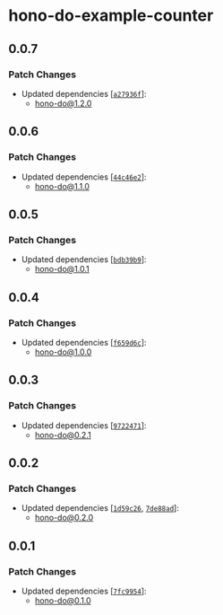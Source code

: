 # hono-do-example-counter

## 0.0.7

### Patch Changes

- Updated dependencies [[`a27936f`](https://github.com/sor4chi/hono-do/commit/a27936ffc1f970aaea67c8c5b9370f95e3b3e5d3)]:
  - hono-do@1.2.0

## 0.0.6

### Patch Changes

- Updated dependencies [[`44c46e2`](https://github.com/sor4chi/hono-do/commit/44c46e2c641e0f6cf5b962adfda651e963d3cfd7)]:
  - hono-do@1.1.0

## 0.0.5

### Patch Changes

- Updated dependencies [[`bdb39b9`](https://github.com/sor4chi/hono-do/commit/bdb39b9f26d9fb6df859f24bf49c401f7665a816)]:
  - hono-do@1.0.1

## 0.0.4

### Patch Changes

- Updated dependencies [[`f659d6c`](https://github.com/sor4chi/hono-do/commit/f659d6ce48e0c77f785a813faf1585d8f0b216ec)]:
  - hono-do@1.0.0

## 0.0.3

### Patch Changes

- Updated dependencies [[`9722471`](https://github.com/sor4chi/hono-do/commit/9722471232447d56aa0fd60ac052fca2b30fb57d)]:
  - hono-do@0.2.1

## 0.0.2

### Patch Changes

- Updated dependencies [[`1d59c26`](https://github.com/sor4chi/hono-do/commit/1d59c26223aeb098064d7c320d531fc50ef525f4), [`7de88ad`](https://github.com/sor4chi/hono-do/commit/7de88ad95123fb7fb074251273edf9b1b4f79abe)]:
  - hono-do@0.2.0

## 0.0.1

### Patch Changes

- Updated dependencies [[`7fc9954`](https://github.com/sor4chi/hono-do/commit/7fc995476cc27fd48194b07f395d4fa0bce070df)]:
  - hono-do@0.1.0

